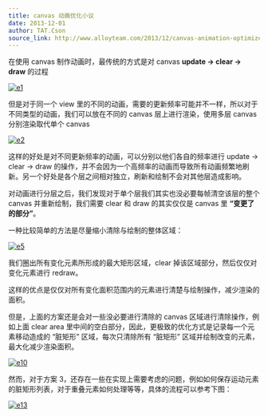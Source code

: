 ```yaml
---
title: canvas 动画优化小议
date: 2013-12-01
author: TAT.Cson
source_link: http://www.alloyteam.com/2013/12/canvas-animation-optimized-discussion/
---
```


<!-- {% raw %} - for jekyll -->

在使用 canvas 制作动画时，最传统的方式是对 canvas **update -> clear -> draw** 的过程

[![e1](http://www.alloyteam.com/wp-content/uploads/2013/12/e1.png)](http://www.alloyteam.com/wp-content/uploads/2013/12/e1.png)

但是对于同一个 view 里的不同的动画，需要的更新频率可能并不一样，所以对于不同类型的动画，我们可以放在不同的 canvas 层上进行渲染，使用多层 canvas 分别渲染取代单个 canvas

[![e2](http://www.alloyteam.com/wp-content/uploads/2013/12/e2.png)](http://www.alloyteam.com/wp-content/uploads/2013/12/e2.png)

这样的好处是对不同更新频率的动画，可以分别以他们各自的频率进行 update -> clear -> draw 的操作，并不会因为一个高频率的动画而导致所有动画频繁地刷新。另一个好处是各个层之间相对独立，刷新和绘制不会对其他层造成影响。

对动画进行分层之后，我们发现对于单个层我们其实也没必要每帧清空该层的整个 canvas 并重新绘制，我们需要 clear 和 draw 的其实仅仅是 canvas 里 **“变更了的部分”**。

一种比较简单的方法是尽量缩小清除与绘制的整体区域：

[![e5](http://www.alloyteam.com/wp-content/uploads/2013/12/e5.png)](http://www.alloyteam.com/wp-content/uploads/2013/12/e5.png)

我们圈出所有变化元素所形成的最大矩形区域，clear 掉该区域部分，然后仅仅对变化元素进行 redraw。

这样的优点是仅仅对所有变化面积范围内的元素进行清楚与绘制操作，减少渲染的面积。

但是，上面的方案还是会对一些没必要进行清除的 canvas 区域进行清除操作，例如上面 clear area 里中间的空白部分，因此，更极致的优化方式是记录每一个元素移动造成的 “脏矩形” 区域，每次只清除所有 “脏矩形” 区域并绘制改变的元素，最大化减少渲染面积。

[![e10](http://www.alloyteam.com/wp-content/uploads/2013/12/e10.png)](http://www.alloyteam.com/wp-content/uploads/2013/12/e10.png)

然而，对于方案 3，还存在一些在实现上需要考虑的问题，例如如何保存运动元素的脏矩形列表，对于重叠元素如何处理等等，具体的流程可以参考下图：

[![e13](http://www.alloyteam.com/wp-content/uploads/2013/12/e13.png)](http://www.alloyteam.com/wp-content/uploads/2013/12/e13.png)


<!-- {% endraw %} - for jekyll -->